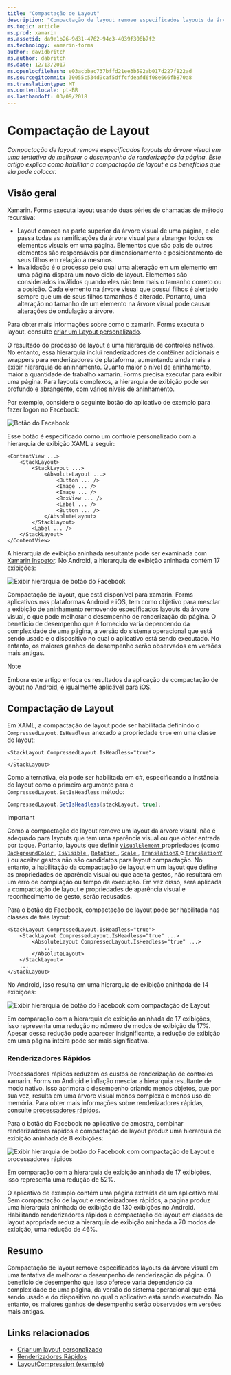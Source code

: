```yaml
---
title: "Compactação de Layout"
description: "Compactação de layout remove especificados layouts da árvore visual em uma tentativa de melhorar o desempenho de renderização da página. Este artigo explica como habilitar a compactação de layout e os benefícios que ela pode colocar."
ms.topic: article
ms.prod: xamarin
ms.assetid: da9e1b26-9d31-4762-94c3-4039f306b7f2
ms.technology: xamarin-forms
author: davidbritch
ms.author: dabritch
ms.date: 12/13/2017
ms.openlocfilehash: e03acbbac737bffd21ee3b592ab017d227f822ad
ms.sourcegitcommit: 30055c534d9caf5dffcfdeafd6f08e666fb870a8
ms.translationtype: MT
ms.contentlocale: pt-BR
ms.lasthandoff: 03/09/2018
---
```

# <a name="layout-compression"></a>Compactação de Layout

_Compactação de layout remove especificados layouts da árvore visual em uma tentativa de melhorar o desempenho de renderização da página. Este artigo explica como habilitar a compactação de layout e os benefícios que ela pode colocar._

## <a name="overview"></a>Visão geral

Xamarin. Forms executa layout usando duas séries de chamadas de método recursiva:

- Layout começa na parte superior da árvore visual de uma página, e ele passa todas as ramificações da árvore visual para abranger todos os elementos visuais em uma página. Elementos que são pais de outros elementos são responsáveis por dimensionamento e posicionamento de seus filhos em relação a mesmos.
- Invalidação é o processo pelo qual uma alteração em um elemento em uma página dispara um novo ciclo de layout. Elementos são considerados inválidos quando eles não tem mais o tamanho correto ou a posição. Cada elemento na árvore visual que possui filhos é alertado sempre que um de seus filhos tamanhos é alterado. Portanto, uma alteração no tamanho de um elemento na árvore visual pode causar alterações de ondulação a árvore.

Para obter mais informações sobre como o xamarin. Forms executa o layout, consulte [criar um Layout personalizado](~/xamarin-forms/user-interface/layouts/custom.md).

O resultado do processo de layout é uma hierarquia de controles nativos. No entanto, essa hierarquia inclui renderizadores de contêiner adicionais e wrappers para renderizadores de plataforma, aumentando ainda mais a exibir hierarquia de aninhamento. Quanto maior o nível de aninhamento, maior a quantidade de trabalho xamarin. Forms precisa executar para exibir uma página. Para layouts complexos, a hierarquia de exibição pode ser profundo e abrangente, com vários níveis de aninhamento.

Por exemplo, considere o seguinte botão do aplicativo de exemplo para fazer logon no Facebook:

![](layout-compression-images/facebook-button.png "Botão do Facebook")

Esse botão é especificado como um controle personalizado com a hierarquia de exibição XAML a seguir:

```xaml
<ContentView ...>
    <StackLayout>
        <StackLayout ...>
            <AbsoluteLayout ...>
                <Button ... />    
                <Image ... />
                <Image ... />
                <BoxView ... />
                <Label ... />
                <Button ... />
            </AbsoluteLayout>
        </StackLayout>
        <Label ... />
    </StackLayout>    
</ContentView>
```

A hierarquia de exibição aninhada resultante pode ser examinada com [Xamarin Inspetor](~/tools/inspector/index.md). No Android, a hierarquia de exibição aninhada contém 17 exibições:

![](layout-compression-images/no-compression.png "Exibir hierarquia de botão do Facebook")

Compactação de layout, que está disponível para xamarin. Forms aplicativos nas plataformas Android e iOS, tem como objetivo para mesclar a exibição de aninhamento removendo especificados layouts da árvore visual, o que pode melhorar o desempenho de renderização da página. O benefício de desempenho que é fornecido varia dependendo da complexidade de uma página, a versão do sistema operacional que está sendo usado e o dispositivo no qual o aplicativo está sendo executado. No entanto, os maiores ganhos de desempenho serão observados em versões mais antigas.

> [!NOTE]
> Embora este artigo enfoca os resultados da aplicação de compactação de layout no Android, é igualmente aplicável para iOS.

## <a name="layout-compression"></a>Compactação de Layout

Em XAML, a compactação de layout pode ser habilitada definindo o `CompressedLayout.IsHeadless` anexado a propriedade `true` em uma classe de layout:

```xaml
<StackLayout CompressedLayout.IsHeadless="true">
  ...
</StackLayout>   
```

Como alternativa, ela pode ser habilitada em c#, especificando a instância do layout como o primeiro argumento para o `CompressedLayout.SetIsHeadless` método:

```csharp
CompressedLayout.SetIsHeadless(stackLayout, true);
```

> [!IMPORTANT]
> Como a compactação de layout remove um layout da árvore visual, não é adequado para layouts que tem uma aparência visual ou que obter entrada por toque. Portanto, layouts que definir [ `VisualElement` ](https://developer.xamarin.com/api/type/Xamarin.Forms.VisualElement/) propriedades (como [ `BackgroundColor` ](https://developer.xamarin.com/api/property/Xamarin.Forms.VisualElement.BackgroundColor/), [ `IsVisible` ](https://developer.xamarin.com/api/property/Xamarin.Forms.VisualElement.IsVisible/), [ `Rotation` ](https://developer.xamarin.com/api/property/Xamarin.Forms.VisualElement.Rotation/), [ `Scale` ](https://developer.xamarin.com/api/property/Xamarin.Forms.VisualElement.Scale/), [ `TranslationX` ](https://developer.xamarin.com/api/property/Xamarin.Forms.VisualElement.TranslationX/) e [ `TranslationY` ](https://developer.xamarin.com/api/property/Xamarin.Forms.VisualElement.TranslationY/)) ou aceitar gestos não são candidatos para layout compactação. No entanto, a habilitação da compactação de layout em um layout que define as propriedades de aparência visual ou que aceita gestos, não resultará em um erro de compilação ou tempo de execução. Em vez disso, será aplicada a compactação de layout e propriedades de aparência visual e reconhecimento de gesto, serão recusadas.

Para o botão do Facebook, compactação de layout pode ser habilitada nas classes de três layout:

```xaml
<StackLayout CompressedLayout.IsHeadless="true">
    <StackLayout CompressedLayout.IsHeadless="true" ...>
        <AbsoluteLayout CompressedLayout.IsHeadless="true" ...>
            ...
        </AbsoluteLayout>
    </StackLayout>
    ...
</StackLayout>  
```

No Android, isso resulta em uma hierarquia de exibição aninhada de 14 exibições:

![](layout-compression-images/layout-compression.png "Exibir hierarquia de botão do Facebook com compactação de Layout")

Em comparação com a hierarquia de exibição aninhada de 17 exibições, isso representa uma redução no número de modos de exibição de 17%. Apesar dessa redução pode aparecer insignificante, a redução de exibição em uma página inteira pode ser mais significativa.

### <a name="fast-renderers"></a>Renderizadores Rápidos

Processadores rápidos reduzem os custos de renderização de controles xamarin. Forms no Android e inflação mesclar a hierarquia resultante de modo nativo. Isso aprimora o desempenho criando menos objetos, que por sua vez, resulta em uma árvore visual menos complexa e menos uso de memória. Para obter mais informações sobre renderizadores rápidas, consulte [processadores rápidos](~/xamarin-forms/internals/fast-renderers.md).

Para o botão do Facebook no aplicativo de amostra, combinar renderizadores rápidos e compactação de layout produz uma hierarquia de exibição aninhada de 8 exibições:

![](layout-compression-images/layout-compression-with-fast-renderers.png "Exibir hierarquia de botão do Facebook com compactação de Layout e processadores rápidos")

Em comparação com a hierarquia de exibição aninhada de 17 exibições, isso representa uma redução de 52%.

O aplicativo de exemplo contém uma página extraída de um aplicativo real. Sem compactação de layout e renderizadores rápidos, a página produz uma hierarquia aninhada de exibição de 130 exibições no Android. Habilitando renderizadores rápidos e compactação de layout em classes de layout apropriada reduz a hierarquia de exibição aninhada a 70 modos de exibição, uma redução de 46%.

## <a name="summary"></a>Resumo

Compactação de layout remove especificados layouts da árvore visual em uma tentativa de melhorar o desempenho de renderização da página. O benefício de desempenho que isso oferece varia dependendo da complexidade de uma página, da versão do sistema operacional que está sendo usado e do dispositivo no qual o aplicativo está sendo executado. No entanto, os maiores ganhos de desempenho serão observados em versões mais antigas.


## <a name="related-links"></a>Links relacionados

- [Criar um layout personalizado](~/xamarin-forms/user-interface/layouts/custom.md)
- [Renderizadores Rápidos](~/xamarin-forms/internals/fast-renderers.md)
- [LayoutCompression (exemplo)](https://developer.xamarin.com/samples/xamarin-forms/userinterface/layoutcompression/)
